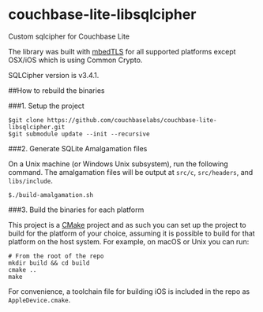 # couchbase-lite-libsqlcipher #

Custom sqlcipher for Couchbase Lite

The library was built with [mbedTLS](https://github.com/ARMmbed/mbedtls) for all supported platforms except OSX/iOS which is using Common Crypto.

SQLCipher version is v3.4.1.

##How to rebuild the binaries

###1. Setup the project
```
$git clone https://github.com/couchbaselabs/couchbase-lite-libsqlcipher.git
$git submodule update --init --recursive
```

###2. Generate SQLite Amalgamation files

On a Unix machine (or Windows Unix subsystem), run the following command. The amalgamation files will be output at `src/c`, `src/headers`, and `libs/include`.
```
$./build-amalgamation.sh
```

###3. Build the binaries for each platform

This project is a [CMake](http://cmake.org) project and as such you can set up the project to build for the platform of your choice, assuming it is possible to build for that platform on the host system.  For example, on macOS or Unix you can run:

```
# From the root of the repo
mkdir build && cd build
cmake ..
make
```

For convenience, a toolchain file for building iOS is included in the repo as `AppleDevice.cmake`.  
